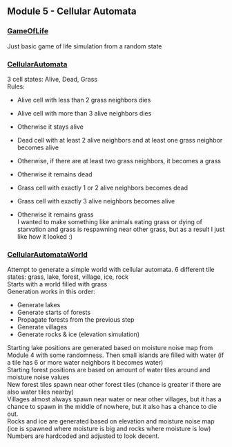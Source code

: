 ## Module 5 - Cellular Automata  

### [GameOfLife](GameOfLife/)
Just basic game of life simulation from a random state  

### [CellularAutomata](CellularAutomata/)  
3 cell states: Alive, Dead, Grass  
Rules: 
- Alive cell with less than 2 grass neighbors dies  
- Alive cell with more than 3 alive neighbors dies  
- Otherwise it stays alive   

- Dead cell with at least 2 alive neighbors and at least one grass neighbor becomes alive  
- Otherwise, if there are at least two grass neighbors, it becomes a grass  
- Otherwise it remains dead  

- Grass cell with exactly 1 or 2 alive neighbors becomes dead  
- Grass cell with exactly 3 alive neighbors becomes alive  
- Otherwise it remains grass  
I wanted to make something like animals eating grass or dying of starvation and grass is respawning near other grass, but as a result I just like how it looked :)

### [CellularAutomataWorld](CellularAutomataWorld/)  
Attempt to generate a simple world with cellular automata. 6 different tile states: grass, lake, forest, village, ice, rock  
Starts with a world filled with grass  
Generation works in this order:  
- Generate lakes  
- Generate starts of forests  
- Propagate forests from the previous step  
- Generate villages  
- Generate rocks & ice (elevation simulation)  

Starting lake positions are generated based on moisture noise map from Module 4 with some randomness. Then small islands are filled with water (if a tile has 6 or more water neighbors it becomes water)  
Starting forest positions are based on amount of water tiles around and moisture noise values  
New forest tiles spawn near other forest tiles (chance is greater if there are also water tiles nearby)  
Villages almost always spawn near water or near other villages, but it has a chance to spawn in the middle of nowhere, but it also has a chance to die out.  
Rocks and ice are generated based on elevation and moisture noise map (ice is spawned where moisture is big and rocks where moisture is low)  
Numbers are hardcoded and adjusted to look decent.  


